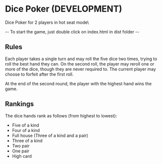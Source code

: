 # Dice Poker (DEVELOPMENT)

Dice Poker for 2 players in hot seat mode\

-- To start the game, just double click on index.html in dist folder --

## Rules

Each player takes a single turn and may roll the five dice two times, trying to roll the best hand they can. On the second roll, the player may reroll one or more of the dice, though they are never required to. The current player may choose to forfeit after the first roll.

At the end of the second round, the player with the highest hand wins the game.

## Rankings

The dice hands rank as follows (from highest to lowest):

- Five of a kind
- Four of a kind
- Full house (Three of a kind and a pair)
- Three of a kind
- Two pair
- One pair
- High card
